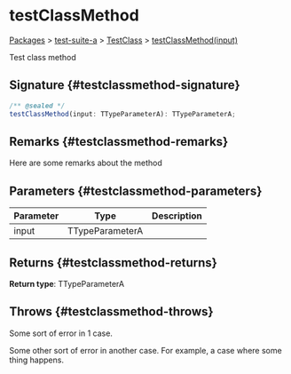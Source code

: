 # testClassMethod

[Packages](/) \> [test-suite-a](/test-suite-a/) \> [TestClass](/test-suite-a/testclass-class/) \> [testClassMethod(input)](/test-suite-a/testclass-class/testclassmethod-method)

Test class method

## Signature {#testclassmethod-signature}

```typescript
/** @sealed */
testClassMethod(input: TTypeParameterA): TTypeParameterA;
```

## Remarks {#testclassmethod-remarks}

Here are some remarks about the method

## Parameters {#testclassmethod-parameters}

| Parameter | Type | Description |
| - | - | - |
| input | TTypeParameterA | |

## Returns {#testclassmethod-returns}

**Return type**: TTypeParameterA

## Throws {#testclassmethod-throws}

Some sort of error in 1 case.

Some other sort of error in another case. For example, a case where some thing happens.

